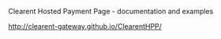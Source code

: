 Clearent Hosted Payment Page - documentation and examples

http://clearent-gateway.github.io/ClearentHPP/

